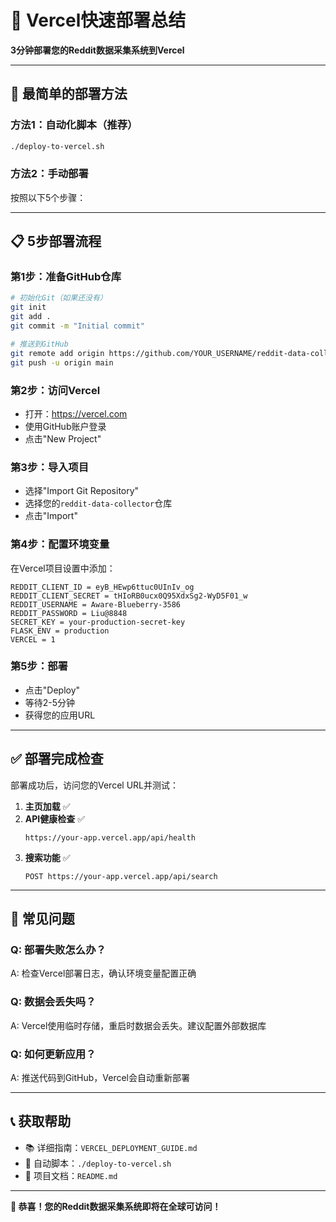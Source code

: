# 🚀 Vercel快速部署总结

**3分钟部署您的Reddit数据采集系统到Vercel**

---

## 🎯 最简单的部署方法

### 方法1：自动化脚本（推荐）
```bash
./deploy-to-vercel.sh
```

### 方法2：手动部署
按照以下5个步骤：

---

## 📋 5步部署流程

### 第1步：准备GitHub仓库
```bash
# 初始化Git（如果还没有）
git init
git add .
git commit -m "Initial commit"

# 推送到GitHub
git remote add origin https://github.com/YOUR_USERNAME/reddit-data-collector.git
git push -u origin main
```

### 第2步：访问Vercel
- 打开：https://vercel.com
- 使用GitHub账户登录
- 点击"New Project"

### 第3步：导入项目
- 选择"Import Git Repository"
- 选择您的`reddit-data-collector`仓库
- 点击"Import"

### 第4步：配置环境变量
在Vercel项目设置中添加：
```
REDDIT_CLIENT_ID = eyB_HEwp6ttuc0UInIv_og
REDDIT_CLIENT_SECRET = tHIoRB0ucx0Q95XdxSg2-WyD5F01_w
REDDIT_USERNAME = Aware-Blueberry-3586
REDDIT_PASSWORD = Liu@8848
SECRET_KEY = your-production-secret-key
FLASK_ENV = production
VERCEL = 1
```

### 第5步：部署
- 点击"Deploy"
- 等待2-5分钟
- 获得您的应用URL

---

## ✅ 部署完成检查

部署成功后，访问您的Vercel URL并测试：

1. **主页加载** ✅
2. **API健康检查** ✅
   ```
   https://your-app.vercel.app/api/health
   ```
3. **搜索功能** ✅
   ```
   POST https://your-app.vercel.app/api/search
   ```

---

## 🔧 常见问题

### Q: 部署失败怎么办？
A: 检查Vercel部署日志，确认环境变量配置正确

### Q: 数据会丢失吗？
A: Vercel使用临时存储，重启时数据会丢失。建议配置外部数据库

### Q: 如何更新应用？
A: 推送代码到GitHub，Vercel会自动重新部署

---

## 📞 获取帮助

- 📚 详细指南：`VERCEL_DEPLOYMENT_GUIDE.md`
- 🔧 自动脚本：`./deploy-to-vercel.sh`
- 📖 项目文档：`README.md`

---

**🎉 恭喜！您的Reddit数据采集系统即将在全球可访问！** 